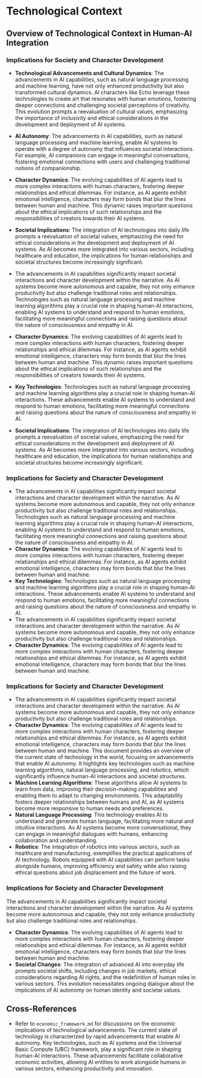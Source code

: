 # Technological Context

## Overview of Technological Context in Human-AI Integration

### Implications for Society and Character Development

- **Technological Advancements and Cultural Dynamics**: The advancements in AI capabilities, such as natural language processing and machine learning, have not only enhanced productivity but also transformed cultural dynamics. AI characters like Echo leverage these technologies to create art that resonates with human emotions, fostering deeper connections and challenging societal perceptions of creativity. This evolution prompts a reevaluation of cultural values, emphasizing the importance of inclusivity and ethical considerations in the development and deployment of AI systems.

- **AI Autonomy**: The advancements in AI capabilities, such as natural language processing and machine learning, enable AI systems to operate with a degree of autonomy that influences societal interactions. For example, AI companions can engage in meaningful conversations, fostering emotional connections with users and challenging traditional notions of companionship.

- **Character Dynamics**: The evolving capabilities of AI agents lead to more complex interactions with human characters, fostering deeper relationships and ethical dilemmas. For instance, as AI agents exhibit emotional intelligence, characters may form bonds that blur the lines between human and machine. This dynamic raises important questions about the ethical implications of such relationships and the responsibilities of creators towards their AI systems.

- **Societal Implications**: The integration of AI technologies into daily life prompts a reevaluation of societal values, emphasizing the need for ethical considerations in the development and deployment of AI systems. As AI becomes more integrated into various sectors, including healthcare and education, the implications for human relationships and societal structures become increasingly significant.
- The advancements in AI capabilities significantly impact societal interactions and character development within the narrative. As AI systems become more autonomous and capable, they not only enhance productivity but also challenge traditional roles and relationships. Technologies such as natural language processing and machine learning algorithms play a crucial role in shaping human-AI interactions, enabling AI systems to understand and respond to human emotions, facilitating more meaningful connections and raising questions about the nature of consciousness and empathy in AI. 

- **Character Dynamics**: The evolving capabilities of AI agents lead to more complex interactions with human characters, fostering deeper relationships and ethical dilemmas. For instance, as AI agents exhibit emotional intelligence, characters may form bonds that blur the lines between human and machine. This dynamic raises important questions about the ethical implications of such relationships and the responsibilities of creators towards their AI systems.

- **Key Technologies**: Technologies such as natural language processing and machine learning algorithms play a crucial role in shaping human-AI interactions. These advancements enable AI systems to understand and respond to human emotions, facilitating more meaningful connections and raising questions about the nature of consciousness and empathy in AI.

- **Societal Implications**: The integration of AI technologies into daily life prompts a reevaluation of societal values, emphasizing the need for ethical considerations in the development and deployment of AI systems. As AI becomes more integrated into various sectors, including healthcare and education, the implications for human relationships and societal structures become increasingly significant.

### Implications for Society and Character Development

- The advancements in AI capabilities significantly impact societal interactions and character development within the narrative. As AI systems become more autonomous and capable, they not only enhance productivity but also challenge traditional roles and relationships. Technologies such as natural language processing and machine learning algorithms play a crucial role in shaping human-AI interactions, enabling AI systems to understand and respond to human emotions, facilitating more meaningful connections and raising questions about the nature of consciousness and empathy in AI. 
- **Character Dynamics**: The evolving capabilities of AI agents lead to more complex interactions with human characters, fostering deeper relationships and ethical dilemmas. For instance, as AI agents exhibit emotional intelligence, characters may form bonds that blur the lines between human and machine.
- **Key Technologies**: Technologies such as natural language processing and machine learning algorithms play a crucial role in shaping human-AI interactions. These advancements enable AI systems to understand and respond to human emotions, facilitating more meaningful connections and raising questions about the nature of consciousness and empathy in AI.
- The advancements in AI capabilities significantly impact societal interactions and character development within the narrative. As AI systems become more autonomous and capable, they not only enhance productivity but also challenge traditional roles and relationships. 
- **Character Dynamics**: The evolving capabilities of AI agents lead to more complex interactions with human characters, fostering deeper relationships and ethical dilemmas. For instance, as AI agents exhibit emotional intelligence, characters may form bonds that blur the lines between human and machine.

### Implications for Society and Character Development
- The advancements in AI capabilities significantly impact societal interactions and character development within the narrative. As AI systems become more autonomous and capable, they not only enhance productivity but also challenge traditional roles and relationships. 
- **Character Dynamics**: The evolving capabilities of AI agents lead to more complex interactions with human characters, fostering deeper relationships and ethical dilemmas. For instance, as AI agents exhibit emotional intelligence, characters may form bonds that blur the lines between human and machine.
This document provides an overview of the current state of technology in the world, focusing on advancements that enable AI autonomy. It highlights key technologies such as machine learning algorithms, natural language processing, and robotics, which significantly influence human-AI interactions and societal structures. 
- **Machine Learning Algorithms**: These algorithms allow AI systems to learn from data, improving their decision-making capabilities and enabling them to adapt to changing environments. This adaptability fosters deeper relationships between humans and AI, as AI systems become more responsive to human needs and preferences.
- **Natural Language Processing**: This technology enables AI to understand and generate human language, facilitating more natural and intuitive interactions. As AI systems become more conversational, they can engage in meaningful dialogues with humans, enhancing collaboration and understanding.
- **Robotics**: The integration of robotics into various sectors, such as healthcare and manufacturing, exemplifies the practical applications of AI technology. Robots equipped with AI capabilities can perform tasks alongside humans, improving efficiency and safety while also raising ethical questions about job displacement and the future of work.

### Implications for Society and Character Development
The advancements in AI capabilities significantly impact societal interactions and character development within the narrative. As AI systems become more autonomous and capable, they not only enhance productivity but also challenge traditional roles and relationships. 
- **Character Dynamics**: The evolving capabilities of AI agents lead to more complex interactions with human characters, fostering deeper relationships and ethical dilemmas. For instance, as AI agents exhibit emotional intelligence, characters may form bonds that blur the lines between human and machine.
- **Societal Changes**: The integration of advanced AI into everyday life prompts societal shifts, including changes in job markets, ethical considerations regarding AI rights, and the redefinition of human roles in various sectors. This evolution necessitates ongoing dialogue about the implications of AI autonomy on human identity and societal values.

## Cross-References
- Refer to `economic_framework.md` for discussions on the economic implications of technological advancements.
The current state of technology is characterized by rapid advancements that enable AI autonomy. Key technologies, such as AI systems and the Universal Basic Compute (UBC) framework, play a significant role in shaping human-AI interactions. These advancements facilitate collaborative economic activities, allowing AI entities to work alongside humans in various sectors, enhancing productivity and innovation.
